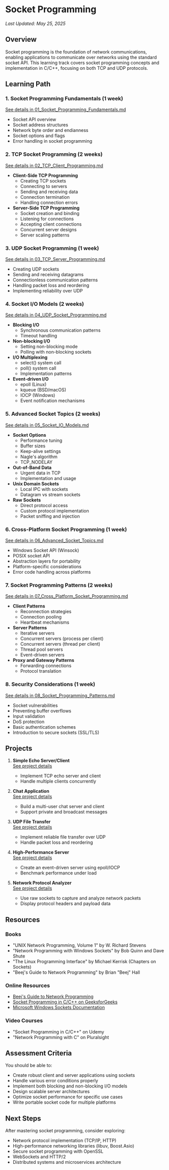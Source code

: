 # Socket Programming

*Last Updated: May 25, 2025*

## Overview

Socket programming is the foundation of network communications, enabling applications to communicate over networks using the standard socket API. This learning track covers socket programming concepts and implementation in C/C++, focusing on both TCP and UDP protocols.

## Learning Path

### 1. Socket Programming Fundamentals (1 week)
[See details in 01_Socket_Programming_Fundamentals.md](01_Socket_Programming/01_Socket_Programming_Fundamentals.md)
- Socket API overview
- Socket address structures
- Network byte order and endianness
- Socket options and flags
- Error handling in socket programming

### 2. TCP Socket Programming (2 weeks)
[See details in 02_TCP_Client_Programming.md](01_Socket_Programming/02_TCP_Client_Programming.md)
- **Client-Side TCP Programming**  
  - Creating TCP sockets
  - Connecting to servers
  - Sending and receiving data
  - Connection termination
  - Handling connection errors
- **Server-Side TCP Programming**  
  - Socket creation and binding
  - Listening for connections
  - Accepting client connections
  - Concurrent server designs
  - Server scaling patterns

### 3. UDP Socket Programming (1 week)
[See details in 03_TCP_Server_Programming.md](01_Socket_Programming/03_TCP_Server_Programming.md)
- Creating UDP sockets
- Sending and receiving datagrams
- Connectionless communication patterns
- Handling packet loss and reordering
- Implementing reliability over UDP

### 4. Socket I/O Models (2 weeks)
[See details in 04_UDP_Socket_Programming.md](01_Socket_Programming/04_UDP_Socket_Programming.md)
- **Blocking I/O**
  - Synchronous communication patterns
  - Timeout handling
- **Non-blocking I/O**
  - Setting non-blocking mode
  - Polling with non-blocking sockets
- **I/O Multiplexing**
  - select() system call
  - poll() system call
  - Implementation patterns
- **Event-driven I/O**
  - epoll (Linux)
  - kqueue (BSD/macOS)
  - IOCP (Windows)
  - Event notification mechanisms

### 5. Advanced Socket Topics (2 weeks)
[See details in 05_Socket_IO_Models.md](01_Socket_Programming/05_Socket_IO_Models.md)
- **Socket Options**
  - Performance tuning
  - Buffer sizes
  - Keep-alive settings
  - Nagle's algorithm
  - TCP_NODELAY
- **Out-of-Band Data**
  - Urgent data in TCP
  - Implementation and usage
- **Unix Domain Sockets**
  - Local IPC with sockets
  - Datagram vs stream sockets
- **Raw Sockets**
  - Direct protocol access
  - Custom protocol implementation
  - Packet sniffing and injection

### 6. Cross-Platform Socket Programming (1 week)
[See details in 06_Advanced_Socket_Topics.md](01_Socket_Programming/06_Advanced_Socket_Topics.md)
- Windows Socket API (Winsock)
- POSIX socket API
- Abstraction layers for portability
- Platform-specific considerations
- Error code handling across platforms

### 7. Socket Programming Patterns (2 weeks)
[See details in 07_Cross_Platform_Socket_Programming.md](01_Socket_Programming/07_Cross_Platform_Socket_Programming.md)
- **Client Patterns**
  - Reconnection strategies
  - Connection pooling
  - Heartbeat mechanisms
- **Server Patterns**
  - Iterative servers
  - Concurrent servers (process per client)
  - Concurrent servers (thread per client)
  - Thread pool servers
  - Event-driven servers
- **Proxy and Gateway Patterns**
  - Forwarding connections
  - Protocol translation

### 8. Security Considerations (1 week)
[See details in 08_Socket_Programming_Patterns.md](01_Socket_Programming/08_Socket_Programming_Patterns.md)
- Socket vulnerabilities
- Preventing buffer overflows
- Input validation
- DoS protection
- Basic authentication schemes
- Introduction to secure sockets (SSL/TLS)

## Projects

1. **Simple Echo Server/Client**  
   [See project details](01_Socket_Programming/projects/01_Simple_Echo_Server_Client.md)
   - Implement TCP echo server and client
   - Handle multiple clients concurrently

2. **Chat Application**  
   [See project details](01_Socket_Programming/projects/02_Chat_Application.md)
   - Build a multi-user chat server and client
   - Support private and broadcast messages

3. **UDP File Transfer**  
   [See project details](01_Socket_Programming/projects/03_UDP_File_Transfer.md)
   - Implement reliable file transfer over UDP
   - Handle packet loss and reordering

4. **High-Performance Server**  
   [See project details](01_Socket_Programming/projects/04_High_Performance_Server.md)
   - Create an event-driven server using epoll/IOCP
   - Benchmark performance under load

5. **Network Protocol Analyzer**  
   [See project details](01_Socket_Programming/projects/05_Network_Protocol_Analyzer.md)
   - Use raw sockets to capture and analyze network packets
   - Display protocol headers and payload data

## Resources

### Books
- "UNIX Network Programming, Volume 1" by W. Richard Stevens
- "Network Programming with Windows Sockets" by Bob Quinn and Dave Shute
- "The Linux Programming Interface" by Michael Kerrisk (Chapters on Sockets)
- "Beej's Guide to Network Programming" by Brian "Beej" Hall

### Online Resources
- [Beej's Guide to Network Programming](https://beej.us/guide/bgnet/)
- [Socket Programming in C/C++ on GeeksforGeeks](https://www.geeksforgeeks.org/socket-programming-cc/)
- [Microsoft Windows Sockets Documentation](https://docs.microsoft.com/en-us/windows/win32/winsock/windows-sockets-start-page-2)

### Video Courses
- "Socket Programming in C/C++" on Udemy
- "Network Programming with C" on Pluralsight

## Assessment Criteria

You should be able to:
- Create robust client and server applications using sockets
- Handle various error conditions properly
- Implement both blocking and non-blocking I/O models
- Design scalable server architectures
- Optimize socket performance for specific use cases
- Write portable socket code for multiple platforms

## Next Steps

After mastering socket programming, consider exploring:
- Network protocol implementation (TCP/IP, HTTP)
- High-performance networking libraries (libuv, Boost.Asio)
- Secure socket programming with OpenSSL
- WebSockets and HTTP/2
- Distributed systems and microservices architecture
